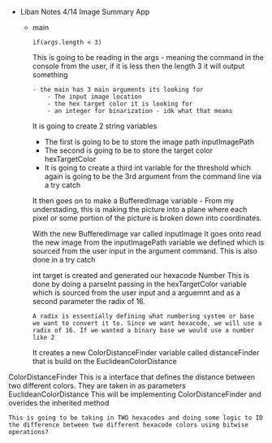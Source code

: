 - Liban Notes 
4/14
Image Summary App
    -   main

            if(args.length < 3)
        This is going to be reading in the args - meaning the command in the console from the user, if it is less then the length 3 it will output something

            - the main has 3 main arguments its looking for
                - The input image location
                - the hex target color it is looking for
                - an integer for binarization - idk what that means 

        It is going to create 2 string variables 
        -   The first is going to be to store the image path
            inputImagePath
        - The second is going to be to store the target color
            hexTargetColor
        - It is going to create a third int variable for the threshold which again is going to be the 3rd argument from the command line via a try catch 

        It then goes on to make a BufferedImage variable
            -   From my understading, this is making the picture into a plane where each pixel or some portion of the picture is broken down into coordinates. 
        
        With the new BufferedImage var called inputImage
            It goes onto read the new image from the inputImagePath variable we defined which is sourced from the user input in the argument command. This is also done in a try catch 
    
        int target is created and generated our hexacode Number
            This is done by doing a parseInt passing in the hexTargetColor variable which is sourced from the user input and a arguemnt and as a second parameter the radix of 16.
            
            A radix is essentially defining what numbering system or base we want to convert it to. Since we want hexacode, we will use a radix of 16. If we wanted a binary base we would use a number like 2

        It creates a new ColorDistanceFinder variable called distanceFinder that is build on the EuclideanColorDistance

ColorDistanceFinder
    This is a interface that defines the distance between two different colors. They are taken in as parameters
EuclideanColorDistance
    This will be implementing ColorDistanceFinder and overides the inherited method

    This is going to be taking in TWO hexacodes and doing some logic to ID the difference between two different hexacode colors using bitwise operations?


